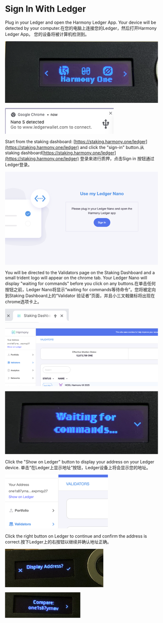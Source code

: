 # Sign In With Ledger

Plug in your Ledger and open the Harmony Ledger App. Your device will be detected by your computer.在您的电脑上连接您的Ledger，然后打开Harmony Ledger App。 您的设备将被计算机检测到。

![](../../../.gitbook/assets/image-158.png)

![](../../../.gitbook/assets/image-102.png)

Start from the staking dashboard: [https://staking.harmony.one/ledger](https://staking.harmony.one/ledger) and click the "sign-in" button.从staking dashboard[https://staking.harmony.one/ledger](https://staking.harmony.one/ledger) 登录来进行质押，点击Sign in 按钮通过Ledger登录。

![](../../../.gitbook/assets/image-35.png)

You will be directed to the Validators page on the Staking Dashboard and a small trident logo will appear on the chrome tab. Your Ledger Nano will display "waiting for commands" before you click on any buttons.在单击任何按钮之前，Ledger Nano将显示“waiting for commands等待命令”。您将被定向到Staking Dashboard上的“Validator 验证者”页面，并且小三叉戟徽标将出现在chrome选项卡上。

![](../../../.gitbook/assets/image-131.png)

![](../../../.gitbook/assets/image-32.png)

![](../../../.gitbook/assets/image-4.png)

Click the "Show on Ledger" button to display your address on your Ledger device. 单击“在Ledger上显示地址”按钮，Ledger设备上将会显示您的地址。

![](../../../.gitbook/assets/image-111.png)

Click the right button on Ledger to continue and confirm the address is correct.按下Ledger上的右按钮以继续并确认地址正确。

![](../../../.gitbook/assets/image-103.png)

![](../../../.gitbook/assets/image-112.png)

